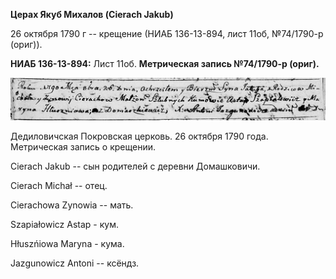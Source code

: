 **Церах Якуб Михалов (Cierach Jakub)**

26 октября 1790 г -- крещение (НИАБ 136-13-894, лист 11об, №74/1790-р
(ориг)).

**НИАБ 136-13-894:** Лист 11об. **Метрическая запись №74/1790-р
(ориг).**

![](./media/2bc0eb456f8237c4bcdfe9f0ebb25f8f02830f1a.png)

Дедиловичская Покровская церковь. 26 октября 1790 года. Метрическая
запись о крещении.

Cierach Jakub -- сын родителей с деревни Домашковичи.

Cierach Michał -- отец.

Cierachowa Zynowia -- мать.

Szapiałowicz Astap - кум.

Hłuszńiowa Maryna - кума.

Jazgunowicz Antoni -- ксёндз.
